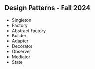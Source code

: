 ## Design Patterns - Fall 2024

- Singleton
- Factory
- Abstract Factory
- Builder
- Adapter
- Decorator
- Observer
- Mediator
- State
